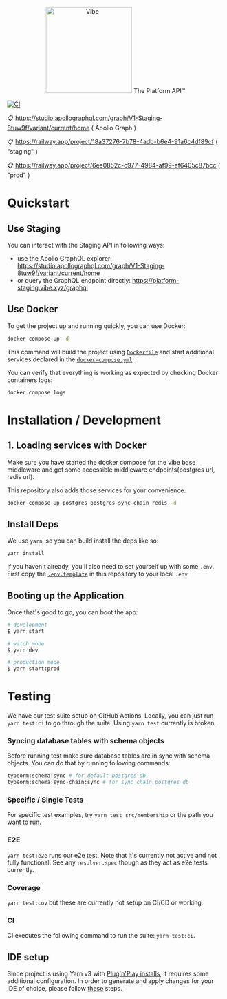 <p align="center">
  <a href="https://platform-staging.vibe.xyz/graphql" target="blank"><img src="https://vibe.xyz/vibe.jpg" width="200" alt="Vibe" /></a>
  The Platform API™️
</p>

[![CI](https://github.com/vibexyz/vibe-server-restful/actions/workflows/ci.yml/badge.svg)](https://github.com/vibexyz/vibe-server-restful/actions/workflows/ci.yml)

:clipboard: https://studio.apollographql.com/graph/V1-Staging-8tuw9f/variant/current/home ( Apollo Graph )

:clipboard: https://railway.app/project/18a37276-7b78-4adb-b6e4-91a6c4df89cf ( "staging" )

:clipboard: https://railway.app/project/6ee0852c-c977-4984-af99-af6405c87bcc ( "prod" )

# Quickstart

## Use Staging
You can interact with the Staging API in following ways:
- use the Apollo GraphQL explorer: https://studio.apollographql.com/graph/V1-Staging-8tuw9f/variant/current/home
- or query the GraphQL endpoint directly: https://platform-staging.vibe.xyz/graphql

## Use Docker
To get the project up and running quickly, you can use Docker:
```sh
docker compose up -d
```

This command will build the project using [`Dockerfile`](/Dockerfile) and start additional services declared in the [`docker-compose.yml`](/docker-compose.yml).

You can verify that everything is working as expected by checking Docker containers logs:

```sh
docker compose logs
```

# Installation / Development

## 1. Loading services with Docker

Make sure you have started the docker compose for the vibe base middleware and get some accessible middleware endpoints(postgres url, redis url).

This repository also adds those services for your convenience.

```sh
docker compose up postgres postgres-sync-chain redis -d
```

## Install Deps

We use `yarn`, so you can build install the deps like so:

```sh
yarn install
```

If you haven't already, you'll also need to set yourself up with some `.env`. First copy the [`.env.template`](.env.template) in this repository to your local `.env`

## Booting up the Application

Once that's good to go, you can boot the app:

```sh
# development
$ yarn start

# watch mode
$ yarn dev

# production mode
$ yarn start:prod
```

# Testing

We have our test suite setup on GitHub Actions. Locally, you can just run `yarn test:ci` to go through the suite. Using `yarn test` currently is broken.

### Syncing database tables with schema objects

Before running test make sure database tables are in sync with schema objects. You can do that by running following commands:

```sh
typeorm:schema:sync # for default postgres db
typeorm:schema:sync-chain:sync # for sync chain postgres db
```

### Specific / Single Tests

For specific test examples, try `yarn test src/membership` or the path you want to run.

### E2E

`yarn test:e2e` runs our e2e test. Note that it's currently not active and not fully functional. See any `resolver.spec` though as they act as e2e tests currently.

### Coverage

`yarn test:cov` but these are currently not setup on CI/CD or working.

### CI

CI executes the following command to run the suite: `yarn test:ci`.

## IDE setup

Since project is using Yarn v3 with [Plug'n'Play installs](https://yarnpkg.com/features/pnp), it requires some additional configuration. In order to generate and apply changes for your IDE of choice, please follow [these](https://yarnpkg.com/getting-started/editor-sdks) steps.
